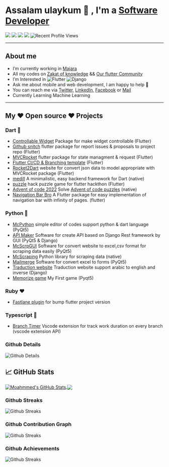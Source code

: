 # Assalam ulaykum 👋 , I'm a [Software Developer](https://github.com/m97chahboun)


![](https://img.shields.io/badge/Mobile-Developer-sucess)  ![](https://img.shields.io/badge/Flutter-Expert-informational) ![](https://img.shields.io/badge/Django-intermediate-green) ![](https://img.shields.io/badge/Exp-4+yrs-orange) ![Recent Profile Views](https://komarev.com/ghpvc/?username=m97chahboun)

---

## About me

- I’m currently working in [Majara](https://www.linkedin.com/company/majaracapital)
- All my codes on [Zakat of knowledge](https://github.com/ZakatKnowledge) && [Our flutter Community](https://github.com/OurFlutterC)
- I’m Interested in ![Flutter](https://img.shields.io/badge/Flutter-02569B?style=for-the-badge&logo=flutter&logoColor=white) ![Django](https://img.shields.io/badge/Django-092E20?style=for-the-badge&logo=django&logoColor=white)
- Ask me about mobile and web development, I am happy to help 🤝
- You can reach me via [Twitter](https://twitter.com/M97Chahboun), [LinkedIn](https://www.linkedin.com/in/m97chahboun), [Facebook](https://www.facebook.com/m97chahboun) or [Mail](mailto:mchahboun@majaracapital.com)
- Currently Learning Machine Learning

---

## My ❤️ Open source ❤️ Projects

### Dart 💙
- [Controllable Widget](https://github.com/M97Chahboun/controllable_widget) Package for make widget controllable (Flutter)
- [Github snitch](https://github.com/M97Chahboun/github_snitch) flutter package for report issues & proposals to project repo (Flutter)
- [MVCRocket](https://github.com/JahezAcademy/mvc_rocket) flutter package for state managment & request (Flutter)
- [Flutter CI/CD & Branching template](https://github.com/M97Chahboun/flutter_ci_cd) (Flutter)
- [Rocket2Dart](https://github.com/JahezAcademy/rocket2dart) website for convert json data to model appropriate with MVCRocket package (Flutter)
- [medill](https://github.com/M97Chahboun/medill) A minimalistic, easy backend framework for Dart (native)
- [puzzle](https://github.com/M97Chahboun/puzzle_hack) hack puzzle game for flutter hackthon (Flutter)
- [Advent of code 2022](https://github.com/M97Chahboun/advent_of_code_2022) Solve [Advent of code puzzles](https://adventofcode.com/2022/about) (native)
- [Navigation Bar Bro](https://pub.dev/packages/navigationbar_bro) A Flutter package for easy implementation of navigation bar with infinity of pages. (flutter)
### Python 💛
- [McPython](https://github.com/M97Chahboun/McPython) simple editor of codes support python & dart language (PyQt5)
- [API Maker](https://github.com/M97Chahboun/Api-Maker) Software for create API based on Django Rest framework by GUI (PyQt5 & Django)
- [McScrpGUI](https://github.com/M97Chahboun/McScrpGUI) Software for convert website to excel,csv format for scraping data easily (PyQt5)
- [McScraping](https://github.com/M97Chahboun/McScraping) Python library for scraping data (native)
- [Mailmerge](https://github.com/M97Chahboun/Mailmerge-with-pyqt5) Software for convert excel to forms (PyQt5)
- [Traduction website](https://github.com/ZakatKnowledge/translateWebSiteWithDjango2) Traduction website support arabic to english and inverse (Django)
- [Memorize game](https://github.com/ZakatKnowledge/MyGameWithPyQtInAndroid) My First game (Pyqt5)

### Ruby ❤️
- [Fastlane plugin](https://github.com/M97Chahboun/fastlane-plugin-flutter_bump_version) for bump flutter project version

### Typescript 💙
- [Branch Timer](https://github.com/M97Chahboun/vscode-branch-timer) Vscode extension for track work duration on every branch (vscode extension API)

### Github Details

![Github Details](https://github-profile-summary-cards.vercel.app/api/cards/profile-details?username=m97chahboun&theme=github_dark)

## &#x1f4c8; GitHub Stats

<a href="https://github.com/Sboursen">
  <img align="center" src="https://github-readme-stats.vercel.app/api?username=M97Chahboun&show_icons=true&line_height=27&count_private=true&title_color=ffffff&text_color=c9cacc&icon_color=2bbc8a&bg_color=1d1f21" alt="Moahmmed's GitHub Stats" />
</a>
<a href="https://github.com/Sboursen">
  <img align="center" src="https://github-readme-stats.vercel.app/api/top-langs/?username=M97Chahboun&hide=html,css,Jupyter%20notebook&title_color=ffffff&text_color=c9cacc&icon_color=2bbc8a&bg_color=1d1f21&langs_count=3" />
</a>

### Github Streaks

![Github Streaks](https://github-readme-streak-stats.herokuapp.com/?user=m97chahboun&theme=black-ice&hide_border=true&stroke=0000&background=0D1117&ring=e05397&fire=e05397&currStreakLabel=e05397)

### Github Contribution Graph

![Github Streaks](https://activity-graph.herokuapp.com/graph?username=m97chahboun&bg_color=0D1117&color=e05397&line=e05397&point=FFFFFF&hide_border=true&)

### Github Achievements

![Github Streaks](https://github-profile-trophy.vercel.app/?username=m97chahboun&margin-w=5&theme=radical)
